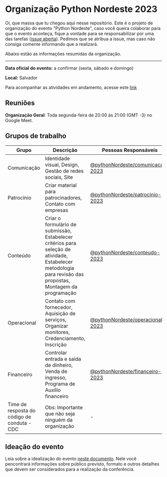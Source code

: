 # Organização Python Nordeste 2023

Oi, que massa que tu chegou aqui nesse repositório. Este é o projeto de organização do evento "Python Nordeste", caso você queira colaborar para que o evento aconteça, fique a vontade para se responsabilizar por uma das tarefas ([issue aberta](https://github.com/pythonNordeste/organizacao-pyne-2023/issues)). Pedimos que se atribua a issue, mas caso não consiga comente informando que a realizará.

Abaixo estão as informações resumidas da organização.

-------------

**Data oficial do evento:** a confirmar (sexta, sábado e domingo)

**Local:** Salvador

Para acompanhar as atividades em andamento, acesse este [link](https://github.com/orgs/pythonNordeste/projects/1)


## Reuniões

**Organização Geral**: Toda segunda-feira de 20:00 às 21:00 (GMT -3) no Google Meet.

## Grupos de trabalho

| Grupo | Descrição | Pessoas Responsáveis |
|---|---|---|
| Comunicação | Identidade visual, Design, Gestão de redes sociais, Site | [@pythonNordeste/comunicacao-2023](https://github.com/orgs/pythonNordeste/teams/comunicacao-2023) |
| Patrocínio | Criar material para patrocinadores, Contato com empresas | [@pythonNordeste/patrocinio-2023](https://github.com/orgs/pythonNordeste/teams/patrocinio-2023) |
| Conteúdo | Criar o formulário de submissão, Estabelecer critérios para seleção de atividade, Estabelecer metodologia para revisão das propostas, Montagem da programação | [@pythonNordeste/conteudo-2023](https://github.com/orgs/pythonNordeste/teams/conteudo-2023)
| Operacional | Contato com fornecedor, Aquisição de serviços, Organizar monitores, Credenciamento, Inscrição | [@pythonNordeste/operacional-2023](https://github.com/orgs/pythonNordeste/teams/operacional-2023) |
| Financeiro | Controlar entrada e saída de dinheiro, Venda de ingresso, Programa de Auxílio financeiro | [@pythonNordeste/financeiro-2023](https://github.com/orgs/pythonNordeste/teams/financeiro-2023) |
| Time de resposta do código de conduta - CDC | Obs: Importante que não seja ninguém da organização | - |

## Ideação do evento

Leia sobre a idealização do evento [neste documento](https://github.com/pythonNordeste/organizacao-pyne-2023/issues/34). Nele você pencontrará informações sobre público previsto, formato e outros detalhes que devem ser considerados para a realização da conferência.